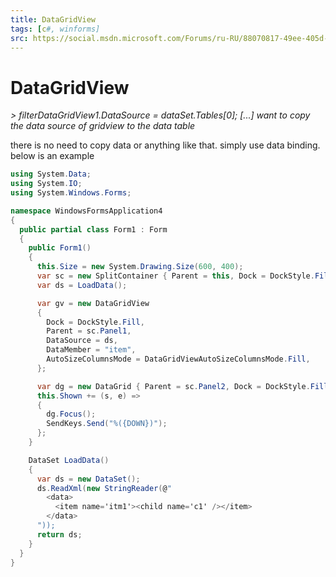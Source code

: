 ```yaml
---
title: DataGridView
tags: [c#, winforms]
src: https://social.msdn.microsoft.com/Forums/ru-RU/88070817-49ee-405d-b3f9-3a8738c75de0/-?forum=fordataru
---
```

# DataGridView
*> filterDataGridView1.DataSource = dataSet.Tables[0];  [...] want to copy the data source of gridview to the data table*

there is no need to copy data or anything like that. simply use data binding.
below is an example
```c#
using System.Data;
using System.IO;
using System.Windows.Forms;

namespace WindowsFormsApplication4
{
  public partial class Form1 : Form
  {
    public Form1()
    {
      this.Size = new System.Drawing.Size(600, 400);
      var sc = new SplitContainer { Parent = this, Dock = DockStyle.Fill, SplitterDistance = 300 };
      var ds = LoadData();

      var gv = new DataGridView
      {
        Dock = DockStyle.Fill,
        Parent = sc.Panel1,
        DataSource = ds,
        DataMember = "item",
        AutoSizeColumnsMode = DataGridViewAutoSizeColumnsMode.Fill,
      };

      var dg = new DataGrid { Parent = sc.Panel2, Dock = DockStyle.Fill, DataSource = ds };
      this.Shown += (s, e) =>
      {
        dg.Focus();
        SendKeys.Send("%({DOWN})");
      };
    }

    DataSet LoadData()
    {
      var ds = new DataSet();
      ds.ReadXml(new StringReader(@"
        <data>
          <item name='itm1'><child name='c1' /></item>
        </data>
      "));
      return ds;
    }
  }
}
```
